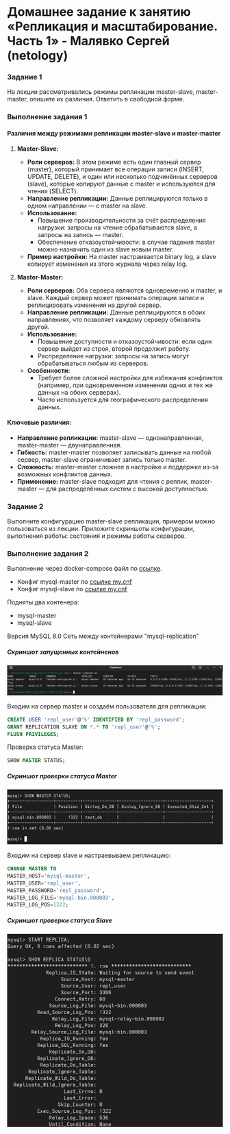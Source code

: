# Домашнее задание к занятию «Репликация и масштабирование. Часть 1» - Малявко Сергей (netology)

### Задание 1
На лекции рассматривались режимы репликации master-slave, master-master, опишите их различия.
Ответить в свободной форме.

### Выполнение задания 1

#### Различия между режимами репликации master-slave и master-master

1. **Master-Slave:**
   - **Роли серверов:** В этом режиме есть один главный сервер (master), который принимает все операции записи (INSERT, UPDATE, DELETE), и один или несколько подчинённых серверов (slave), которые копируют данные с master и используются для чтения (SELECT).
   - **Направление репликации:** Данные реплицируются только в одном направлении — с master на slave.
   - **Использование:** 
     - Повышение производительности за счёт распределения нагрузки: запросы на чтение обрабатываются slave, а запросы на запись — master.
     - Обеспечение отказоустойчивости: в случае падения master можно назначить один из slave новым master.
   - **Пример настройки:** На master настраивается binary log, а slave копирует изменения из этого журнала через relay log.

2. **Master-Master:**
   - **Роли серверов:** Оба сервера являются одновременно и master, и slave. Каждый сервер может принимать операции записи и реплицировать изменения на другой сервер.
   - **Направление репликации:** Данные реплицируются в обоих направлениях, что позволяет каждому серверу обновлять другой.
   - **Использование:**
     - Повышение доступности и отказоустойчивости: если один сервер выйдет из строя, второй продолжит работу.
     - Распределение нагрузки: запросы на запись могут обрабатываться любым из серверов.
   - **Особенности:** 
     - Требует более сложной настройки для избежания конфликтов (например, при одновременном изменении одних и тех же данных на обоих серверах).
     - Часто используется для географического распределения данных.

#### Ключевые различия:
- **Направление репликации:** master-slave — однонаправленная, master-master — двунаправленная.
- **Гибкость:** master-master позволяет записывать данные на любой сервер, master-slave ограничивает запись только master.
- **Сложность:** master-master сложнее в настройке и поддержке из-за возможных конфликтов данных.
- **Применение:** master-slave подходит для чтения с реплик, master-master — для распределённых систем с высокой доступностью.

### Задание 2
Выполните конфигурацию master-slave репликации, примером можно пользоваться из лекции.
Приложите скриншоты конфигурации, выполнения работы: состояния и режимы работы серверов.

### Выполнение задания 2
Выполнение через docker-compose файл по [ссылке](files/docker-compose.yml).

- Конфиг mysql-master по [ссылке my.cnf](files/master/my.cnf)
- Конфиг mysql-slave по [ссылке my.cnf](files/slave/my.cnf)

Подняты два контенера:
- mysql-master
- mysql-slave

Версия MySQL 8.0
Сеть между контейнерами "mysql-replication"

##### Скриншот запущенных контейненов
![Скриншот запущенных контейненов](images/MySQL-1.png)

Входим на сервер master и cоздаём пользователя для репликации:
```sql
CREATE USER 'repl_user'@'%' IDENTIFIED BY 'repl_password';
GRANT REPLICATION SLAVE ON *.* TO 'repl_user'@'%';
FLUSH PRIVILEGES;
```
Проверка статуса Master:
```sql
SHOW MASTER STATUS;
```
##### Скриншот проверки статуса Master
![Скриншот проверки статуса Master](images/MySQL-2.png)

Входим на сервер slave и настраевываем репликацию:
```sql
CHANGE MASTER TO
MASTER_HOST='mysql-master',
MASTER_USER='repl_user',
MASTER_PASSWORD='repl_password',
MASTER_LOG_FILE='mysql-bin.000003',
MASTER_LOG_POS=1322;
```
##### Скриншот проверки статуса Slave
![Скриншот проверки статуса Slave](images/MySQL-3.png)
